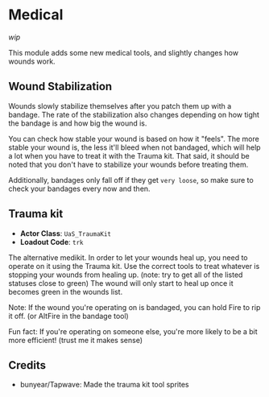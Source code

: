 # Medical

*wip*

This module adds some new medical tools, and slightly changes how wounds work.

## Wound Stabilization

Wounds slowly stabilize themselves after you patch them up with a bandage.
The rate of the stabilization also changes depending on how tight the bandage is and how big the wound is.

You can check how stable your wound is based on how it "feels".
The more stable your wound is, the less it'll bleed when not bandaged, which will help a lot when you have to treat it with the Trauma kit.
That said, it should be noted that you don't have to stabilize your wounds before treating them.

Additionally, bandages only fall off if they get `very loose`, so make sure to check your bandages every now and then.

## Trauma kit

* **Actor Class**: `UaS_TraumaKit`
* **Loadout Code**: `trk`

The alternative medikit. In order to let your wounds heal up, you need to operate on it using the Trauma kit.
Use the correct tools to treat whatever is stopping your wounds from healing up. (note: try to get all of the listed statuses close to green)
The wound will only start to heal up once it becomes green in the wounds list.

Note: If the wound you're operating on is bandaged, you can hold Fire to rip it off. (or AltFire in the bandage tool)

Fun fact: If you're operating on someone else, you're more likely to be a bit more efficient! (trust me it makes sense)

## Credits
 - bunyear/Tapwave: Made the trauma kit tool sprites

